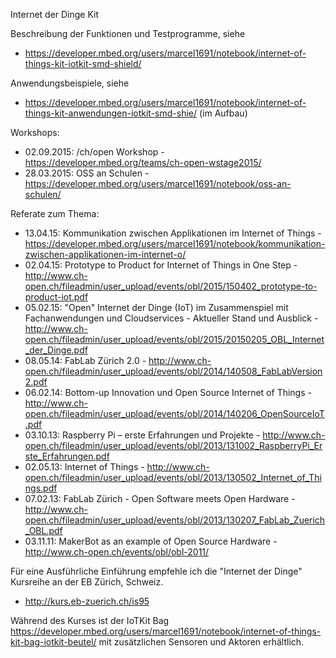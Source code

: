 Internet der Dinge Kit

Beschreibung der Funktionen und Testprogramme, siehe
* https://developer.mbed.org/users/marcel1691/notebook/internet-of-things-kit-iotkit-smd-shield/
 
Anwendungsbeispiele, siehe
* https://developer.mbed.org/users/marcel1691/notebook/internet-of-things-kit-anwendungen-iotkit-smd-shie/ (im Aufbau)

Workshops:
* 02.09.2015: /ch/open Workshop - https://developer.mbed.org/teams/ch-open-wstage2015/
* 28.03.2015: OSS an Schulen - https://developer.mbed.org/users/marcel1691/notebook/oss-an-schulen/

Referate zum Thema: 
* 13.04.15: Kommunikation zwischen Applikationen im Internet of Things - https://developer.mbed.org/users/marcel1691/notebook/kommunikation-zwischen-applikationen-im-internet-o/
* 02.04.15: Prototype to Product for Internet of Things in One Step - http://www.ch-open.ch/fileadmin/user_upload/events/obl/2015/150402_prototype-to-product-iot.pdf
* 05.02.15: "Open" Internet der Dinge (IoT) im Zusammenspiel mit Fachanwendungen und Cloudservices - Aktueller Stand und Ausblick - http://www.ch-open.ch/fileadmin/user_upload/events/obl/2015/20150205_OBL_Internet_der_Dinge.pdf
* 08.05.14: FabLab Zürich 2.0 - http://www.ch-open.ch/fileadmin/user_upload/events/obl/2014/140508_FabLabVersion2.pdf
* 06.02.14: Bottom-up Innovation und Open Source Internet of Things - http://www.ch-open.ch/fileadmin/user_upload/events/obl/2014/140206_OpenSourceIoT.pdf
* 03.10.13: Raspberry Pi – erste Erfahrungen und Projekte - http://www.ch-open.ch/fileadmin/user_upload/events/obl/2013/131002_RaspberryPi_Erste_Erfahrungen.pdf
* 02.05.13: Internet of Things - http://www.ch-open.ch/fileadmin/user_upload/events/obl/2013/130502_Internet_of_Things.pdf
* 07.02.13: FabLab Zürich - Open Software meets Open Hardware - http://www.ch-open.ch/fileadmin/user_upload/events/obl/2013/130207_FabLab_Zuerich_OBL.pdf
* 03.11.11: MakerBot as an example of Open Source Hardware - http://www.ch-open.ch/events/obl/obl-2011/

Für eine Ausführliche Einführung empfehle ich die "Internet der Dinge" Kursreihe an der EB Zürich, Schweiz.
* http://kurs.eb-zuerich.ch/is95

Während des Kurses ist der IoTKit Bag https://developer.mbed.org/users/marcel1691/notebook/internet-of-things-kit-bag-iotkit-beutel/ mit zusätzlichen Sensoren und Aktoren erhältlich.

